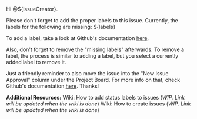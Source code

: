 <!-- Template for a comment that requires the user to add any missing labels. --->
<!-- The proper labels replace the first placeholder string --->

Hi @${issueCreator}.

Please don't forget to add the proper labels to this issue. Currently, the labels for the following are missing:
${labels}

To add a label, take a look at Github's documentation [here](https://docs.github.com/en/issues/using-labels-and-milestones-to-track-work/managing-labels#applying-a-label).

Also, don't forget to remove the "missing labels" afterwards.
To remove a label, the process is similar to adding a label, but you select a currently added label to remove it.

Just a friendly reminder to also move the issue into the "New Issue Approval" column under the Project Board. For more info on that, check Github's documentation [here](https://docs.github.com/en/issues/organizing-your-work-with-project-boards/tracking-work-with-project-boards/adding-issues-and-pull-requests-to-a-project-board).
Thanks!

**Additional Resources:**
Wiki: How to add status labels to issues (_WIP. Link will be updated when the wiki is done_)
Wiki: How to create issues (_WIP. Link will be updated when the wiki is done_)